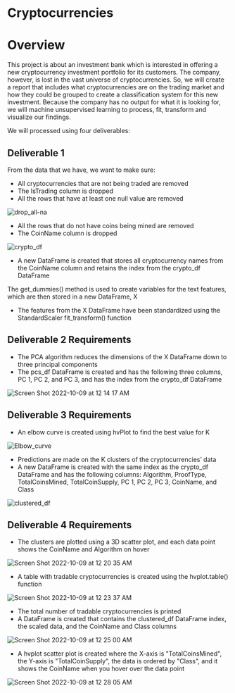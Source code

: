 # Cryptocurrencies
# Overview
This project is about an investment bank which is interested in offering a new cryptocurrency investment portfolio for its customers. The company, however, is lost in the vast universe of cryptocurrencies. So, we will create a report that includes what cryptocurrencies are on the trading market and how they could be grouped to create a classification system for this new investment. Because the company has no output for what it is looking for, we will machine unsupervised learning to process, fit, transform and visualize our findings.

We will processed using four deliverables:
## Deliverable 1 
From the data that we have, we want to make sure:
- All cryptocurrencies that are not being traded are removed
- The IsTrading column is dropped
- All the rows that have at least one null value are removed

![drop_all-na](https://user-images.githubusercontent.com/103543959/194738917-914045f7-6e18-493d-ada5-903f7125a035.png)

- All the rows that do not have coins being mined are removed
- The CoinName column is dropped

![crypto_df](https://user-images.githubusercontent.com/103543959/194739014-e8487329-c635-4f91-966b-f16b20fd1366.png)

- A new DataFrame is created that stores all cryptocurrency names from the CoinName column and retains the index from the crypto_df DataFrame

The get_dummies() method is used to create variables for the text features, which are then stored in a new DataFrame, X 
- The features from the X DataFrame have been standardized using the StandardScaler fit_transform() function


## Deliverable 2 Requirements

- The PCA algorithm reduces the dimensions of the X DataFrame down to three principal components
- The pcs_df DataFrame is created and has the following three columns, PC 1, PC 2, and PC 3, and has the index from the crypto_df DataFrame 

![Screen Shot 2022-10-09 at 12 14 17 AM](https://user-images.githubusercontent.com/103543959/194739288-16d95330-19f5-4332-8294-5dd6e38fa286.png)


## Deliverable 3 Requirements
- An elbow curve is created using hvPlot to find the best value for K

![Elbow_curve](https://user-images.githubusercontent.com/103543959/194739409-b95150a7-22a7-4ee5-aed6-9434c260cf56.png)


- Predictions are made on the K clusters of the cryptocurrencies’ data 
- A new DataFrame is created with the same index as the crypto_df DataFrame and has the following columns: Algorithm, ProofType, TotalCoinsMined, TotalCoinSupply, PC 1, PC 2, PC 3, CoinName, and Class

![clustered_df](https://user-images.githubusercontent.com/103543959/194739427-818e64c0-ce19-4ae4-bb00-be09672bcd25.png)


## Deliverable 4 Requirements
- The clusters are plotted using a 3D scatter plot, and each data point shows the CoinName and Algorithm on hover 

![Screen Shot 2022-10-09 at 12 20 35 AM](https://user-images.githubusercontent.com/103543959/194739469-ab160bb8-8197-44d8-bedd-f95a5302c770.png)


- A table with tradable cryptocurrencies is created using the hvplot.table() function

![Screen Shot 2022-10-09 at 12 23 37 AM](https://user-images.githubusercontent.com/103543959/194739546-67b85592-ba68-4867-ae50-663b2accbc2d.png)

- The total number of tradable cryptocurrencies is printed
- A DataFrame is created that contains the clustered_df DataFrame index, the scaled data, and the CoinName and Class columns

![Screen Shot 2022-10-09 at 12 25 00 AM](https://user-images.githubusercontent.com/103543959/194739749-86a03d51-d668-4602-a010-d74599ecf12d.png)


- A hvplot scatter plot is created where the X-axis is "TotalCoinsMined", the Y-axis is "TotalCoinSupply", the data is ordered by "Class", and it shows the CoinName when you hover over the data point

![Screen Shot 2022-10-09 at 12 28 05 AM](https://user-images.githubusercontent.com/103543959/194739742-3fc20aa7-5afa-4ce1-9d53-ec0ff697cdda.png)

